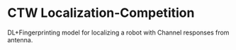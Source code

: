 # CTW Localization-Competition
 DL+Fingerprinting model for localizing a robot with Channel responses from antenna.
